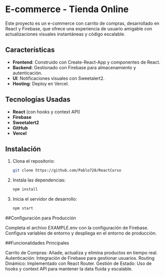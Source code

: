 # E-commerce - Tienda Online

Este proyecto es un e-commerce con carrito de compras, desarrollado en React y Firebase, que ofrece una experiencia de usuario amigable con actualizaciones visuales instantáneas y código escalable.

## Características

- **Frontend**: Construido con Create-React-App y componentes de React.
- **Backend**: Gestionado con Firebase para almacenamiento y autenticación.
- **UI**: Notificaciones visuales con Sweetalert2.
- **Hosting**: Deploy en Vercel.

## Tecnologías Usadas

- **React** (con hooks y context API)
- **Firebase**
- **Sweetalert2**
- **GitHub**
- **Vercel**

## Instalación

1. Clona el repositorio:
   ```bash
   git clone https://github.com/Pablo728/ReactCurso


2. Instala las dependencias:
   ```bash
   npm install


3. Inicia el servidor de desarrollo:
   ```bash
   npm start


##Configuración para Producción

Completa el archivo EXAMPLE.env con la configuración de Firebase.
Configura variables de entorno y despliega en el entorno de producción.


##Funcionalidades Principales

Carrito de Compras: Añade, actualiza y elimina productos en tiempo real.
Autenticación: Integración de Firebase para gestionar usuarios.
Routing Dinámico: Implementado con React Router.
Gestión de Estado: Uso de hooks y context API para mantener la data fluida y escalable.
  
